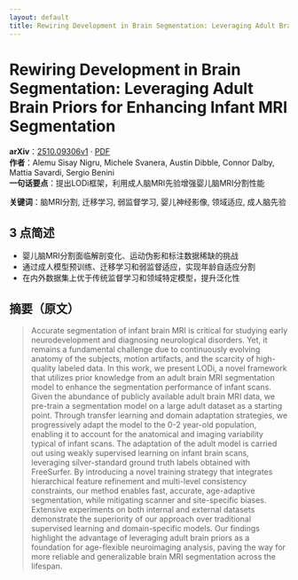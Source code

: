 ```yaml
---
layout: default
title: Rewiring Development in Brain Segmentation: Leveraging Adult Brain Priors for Enhancing Infant MRI Segmentation
---
```


# Rewiring Development in Brain Segmentation: Leveraging Adult Brain Priors for Enhancing Infant MRI Segmentation
**arXiv**：[2510.09306v1](https://arxiv.org/abs/2510.09306) · [PDF](https://arxiv.org/pdf/2510.09306.pdf)  
**作者**：Alemu Sisay Nigru, Michele Svanera, Austin Dibble, Connor Dalby, Mattia Savardi, Sergio Benini  
**一句话要点**：提出LODi框架，利用成人脑MRI先验增强婴儿脑MRI分割性能

**关键词**：脑MRI分割, 迁移学习, 弱监督学习, 婴儿神经影像, 领域适应, 成人脑先验

## 3 点简述
- 婴儿脑MRI分割面临解剖变化、运动伪影和标注数据稀缺的挑战
- 通过成人模型预训练、迁移学习和弱监督适应，实现年龄自适应分割
- 在内外数据集上优于传统监督学习和领域特定模型，提升泛化性

## 摘要（原文）

> Accurate segmentation of infant brain MRI is critical for studying early
> neurodevelopment and diagnosing neurological disorders. Yet, it remains a
> fundamental challenge due to continuously evolving anatomy of the subjects,
> motion artifacts, and the scarcity of high-quality labeled data. In this work,
> we present LODi, a novel framework that utilizes prior knowledge from an adult
> brain MRI segmentation model to enhance the segmentation performance of infant
> scans. Given the abundance of publicly available adult brain MRI data, we
> pre-train a segmentation model on a large adult dataset as a starting point.
> Through transfer learning and domain adaptation strategies, we progressively
> adapt the model to the 0-2 year-old population, enabling it to account for the
> anatomical and imaging variability typical of infant scans. The adaptation of
> the adult model is carried out using weakly supervised learning on infant brain
> scans, leveraging silver-standard ground truth labels obtained with FreeSurfer.
> By introducing a novel training strategy that integrates hierarchical feature
> refinement and multi-level consistency constraints, our method enables fast,
> accurate, age-adaptive segmentation, while mitigating scanner and site-specific
> biases. Extensive experiments on both internal and external datasets
> demonstrate the superiority of our approach over traditional supervised
> learning and domain-specific models. Our findings highlight the advantage of
> leveraging adult brain priors as a foundation for age-flexible neuroimaging
> analysis, paving the way for more reliable and generalizable brain MRI
> segmentation across the lifespan.

